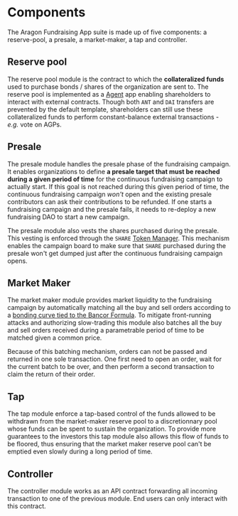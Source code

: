 # Components

The Aragon Fundraising App suite is made up of five components: a reserve-pool, a presale, a market-maker, a tap and controller.

## Reserve pool

The reserve pool module is the contract to which the **collateralized funds** used to purchase bonds / shares of the organization are sent to. The reserve pool is implemented as a [Agent](https://aragon.org/agent/) app enabling shareholders to interact with external contracts. Though both `ANT` and `DAI` transfers are prevented by the default template, shareholders can still use these collateralized funds to perform constant-balance external transactions - _e.g._ vote on AGPs.

## Presale

The presale module handles the presale phase of the fundraising campaign. It enables organizations to define **a presale target that must be reached during a given period of time** for the continuous fundraising campaign to actually start. If this goal is not reached during this given period of time, the continuous fundraising campaign _won't_ open and the existing presale contributors can ask their contributions to be refunded. If one starts a fundraising campaign and the presale fails, it needs to re-deploy a new fundraising DAO to start a new campaign.

The presale module also vests the shares purchased during the presale. This vesting is enforced through the `SHARE` [Token Manager](https://wiki.aragon.org/archive/dev/apps/token-manager/). This mechanism enables the campaign board to make sure that `SHARE` purchased during the presale won't get dumped just after the continuous fundraising campaign opens.

## **Market Maker**

The market maker module provides market liquidity to the fundraising campaign by automatically matching all the buy and sell orders according to a [bonding curve tied to the Bancor Formula](b-fundraising-for-daos-1.md). To mitigate front-running attacks and authorizing slow-trading this module also batches all the buy and sell orders received during a parametrable period of time to be matched given a common price.

Because of this batching mechanism, orders can not be passed and returned in one sole transaction. One first need to open an order, wait for the current batch to be over, and then perform a second transaction to claim the return of their order. 

## Tap

The tap module enforce a tap-based control of the funds allowed to be withdrawn from the market-maker reserve pool to a discretionnary pool whose funds can be spent to sustain the organization. To provide more guarantees to the investors this tap module also allows this flow of funds to be floored, thus ensuring that the market maker reserve pool can't be emptied even slowly during a long period of time.

## Controller

The controller module works as an API contract forwarding all incoming transaction to one of the previous module. End users can only interact with this contract.



